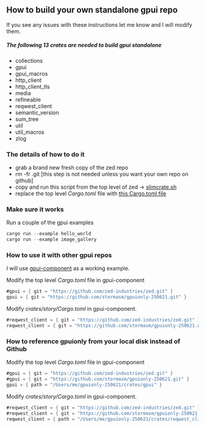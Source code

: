 
## How to build your own standalone gpui repo

If you see any issues with these instructions let me know and I will
modify them.

##### The following 13 crates are needed to build gpui standalone

- collections
- gpui
- gpui_macros
- http_client
- http_client_tls
- media
- refineable
- reqwest_client
- semantic_version
- sum_tree
- util
- util_macros
- zlog

### The details of how to do it

- grab a brand new fresh copy of the zed repo
- rm -fr .git [this step is not needed unless you want your own repo on github]
- copy and run this script from the top level of zed -> [slimcrate.sh](https://github.com/stormasm/gpuionly-250621/blob/main/slimcrate.sh)
- replace the top level *Cargo.toml* file with [this Cargo.toml file](https://github.com/stormasm/gpuionly-250621/blob/main/Cargo.toml)

### Make sure it works

Run a couple of the gpui examples

```rust
cargo run --example hello_world
cargo run --example image_gallery
```

### How to use it with other gpui repos

I will use [gpui-component](https://github.com/longbridge/gpui-component) as a working example.

Modify the top level *Cargo.toml* file in gpui-component

```rust
#gpui = { git = "https://github.com/zed-industries/zed.git" }
gpui = { git = "https://github.com/stormasm/gpuionly-250621.git" }
```

Modify *crates/story/Cargo.toml* in gpui-component.

```rust
#reqwest_client = { git = "https://github.com/zed-industries/zed.git" }
reqwest_client = { git = "https://github.com/stormasm/gpuionly-250621.git" }
```

### How to reference gpuionly from your local disk instead of Github

Modify the top level *Cargo.toml* file in gpui-component

```rust
#gpui = { git = "https://github.com/zed-industries/zed.git" }
#gpui = { git = "https://github.com/stormasm/gpuionly-250621.git" }
gpui = { path = "/Users/me/gpuionly-250621/crates/gpui" }
```

Modify *crates/story/Cargo.toml* in gpui-component.

```rust
#reqwest_client = { git = "https://github.com/zed-industries/zed.git" }
#reqwest_client = { git = "https://github.com/stormasm/gpuionly-250621.git" }
reqwest_client = { path = "/Users/me/gpuionly-250621/crates/reqwest_client" }
```
